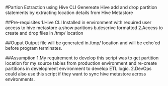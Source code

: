 #Partion Extraction using Hive CLI
Genereate Hive add and drop partition statements by extracting location details from Hive Metastore

##Pre-requisites
1.Hive CLI Installed in environment with required user access to hive metastore
	a.show paritions
	b.descrive formatted
2.Access to create and drop files in /tmp/ location

##Ouput
Output file will be generated in /tmp/ location and will be echo'ed before program terminates.

##Assumption
1.My requirement to develop this script was to get partition location for my source tables from production environment and re-create partitions in development environment to develop ETL logic.
2.DevOps could also use this script if they want to sync hive metastore across environments.
